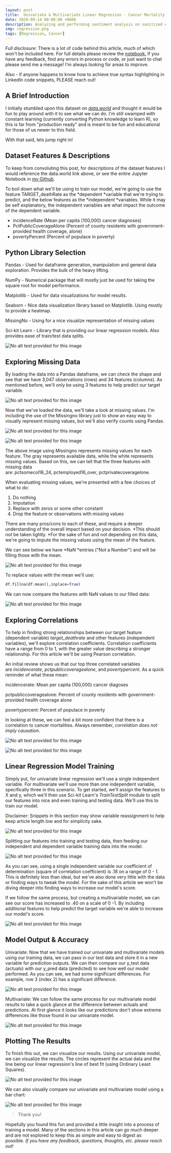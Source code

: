 ```yaml
---
layout: post
title:  Univariate & Multivariate Linear Regression - Cancer Mortality Rates
date: 2020-09-14 00:00:00 +0600
description: Analyzing and performing sentiment analysis on sanitized emails using Microsoft Azure and Python.
img: regression.png
tags: [Regression, Cancer] 
---
```


*Full disclosure:* There is a lot of code behind this article, much of which won't be included here. For full details please review the [notebook.](https://github.com/bcprescott/datascience/blob/master/assorted/CancerBlog.ipynb) If you have any feedback, find any errors in process or code, or just want to chat please send me a message! I'm always looking for areas to improve.

Also - if anyone happens to know how to achieve true syntax highlighting in LinkedIn code snippets, PLEASE reach out!

A Brief Introduction
--------------------

I initially stumbled upon this dataset on [*data.world*](https://data.world/nrippner/ols-regression-challenge/workspace/file?filename=cancer_reg.csv)  and thought it would be fun to play around with it to see what we can do. I'm still swamped with constant learning (currently converting Python knowledge to learn R), so this is far from "production ready" and is meant to be fun and educational for those of us newer to this field.

With that said, lets jump right in!

Dataset Features & Descriptions
-------------------------------

To keep from convoluting this post, for descriptions of the dataset features I would reference the data.world link above, or see the entire Jupyter Notebook in [my Github](https://github.com/bcprescott/datascience/blob/master/assorted/CancerBlog.ipynb).

To boil down what we'll be using to train our model, we're going to use the feature TARGET_deathRate as the *dependent *variable that we're trying to predict, and the below features as the *independent *variables. While it may be self explanatory, the independent variables are what impact the outcome of the dependent variable.

-   incidenceRate (Mean per capita (100,000) cancer diagnoses)
-   PctPublicCoverageAlone (Percent of county residents with government-provided health coverage, alone)
-   povertyPercent (Percent of populace in poverty)

Python Library Selection
------------------------

Pandas - Used for dataframe generation, manipulation and general data exploration. Provides the bulk of the heavy lifting.

NumPy - Numerical package that will mostly just be used for taking the square root for model performance. 

Matplotlib - Used for data visualizations for model results.

Seaborn - Nice data visualization library based on Matplotlib. Using mostly to provide a heatmap.

MissingNo - Using for a nice visualize representation of missing values

Sci-kit Learn - Library that is providing our linear regression models. Also provides ease of train/test data splits.

![No alt text provided for this image](https://media-exp1.licdn.com/dms/image/C4E12AQGdyKIjCVXHPw/article-inline_image-shrink_1000_1488/0/1599856524923?e=1622073600&v=beta&t=8oLoc3QZ7C_jjg2wwNYYDdVgsADcmwXwU6R4b2TE9zA)

Exploring Missing Data
----------------------

By loading the data into a Pandas dataframe, we can check the shape and see that we have 3,047 observations (rows) and 34 features (columns). As mentioned before, we'll only be using 3 features to help predict our target variable.

![No alt text provided for this image](https://media-exp1.licdn.com/dms/image/C4E12AQFlxyWOKoFKWg/article-inline_image-shrink_1500_2232/0/1599857595105?e=1622073600&v=beta&t=QRey_GDnSEJK0QDLUBJW1XE8HHa4PJQEFDCoc7iQRPQ)

Now that we've loaded the data, we'll take a look at missing values. I'm including the use of the Missingno library just to show an easy way to visually represent missing values, but we'll also verify counts using Pandas.

![No alt text provided for this image](https://media-exp1.licdn.com/dms/image/C4E12AQEMFt2NtPjf_Q/article-inline_image-shrink_1500_2232/0/1599857688657?e=1622073600&v=beta&t=IW8l7bHtnYj0OlPEmWTHppI9LH-MFpOgCkDlRemjgnQ)

![No alt text provided for this image](https://media-exp1.licdn.com/dms/image/C4E12AQGbj7pA5eFxew/article-inline_image-shrink_1000_1488/0/1600095912331?e=1622073600&v=beta&t=M4SfPDXtEGZGrqMuHAmmf3oiId-_p1hXkLwQ9aojuTU)

The above image using Missingno represents missing values for each feature. The gray represents available data, while the white represents missing values. Based on this, we can tell that the three features with missing data are: pctsomecol18_24, pctemployed16_over, pctprivatecoveragelone.

When evaluating missing values, we're presented with a few choices of what to do:

1.  Do nothing
2.  Imputation
3.  Replace with zeros or some other constant
4.  Drop the feature or observations with missing values

There are many pros/cons to each of these, and require a deeper understanding of the overall impact based on your decision. *This should not be taken lightly. *For the sake of fun and not depending on this data, we're going to impute the missing values using the mean of the feature.

We can see below we have *NaN *entries ("Not a Number") and will be filling those with the mean.

![No alt text provided for this image](https://media-exp1.licdn.com/dms/image/C4E12AQHIzZIVQhNGLQ/article-inline_image-shrink_1000_1488/0/1599858354320?e=1622073600&v=beta&t=U0MS8yzVyxJC1fk931S2LtdxYfRlmyHtoLvnns3rjUg)

To replace values with the mean we'll use:

```python
df.fillna(df.mean(),inplace=True)
```

We can now compare the features with NaN values to our filled data:

![No alt text provided for this image](https://media-exp1.licdn.com/dms/image/C4E12AQFhCy29L4sFGg/article-inline_image-shrink_1500_2232/0/1600096389926?e=1622073600&v=beta&t=HuxWt-hNLXXlkn4jgokoXMKBuOuvB9mVGDBjp9vjHBk)

Exploring Correlations
----------------------

To help in finding strong relationships between our target feature (dependent variable) *target_deathrate* and other features (independent variables), we'll explore correlation coefficients. Correlation coefficients have a range from 0 to 1, with the greater value describing a stronger relationship. For this article we'll be using Pearson correlation.

An initial review shows us that our top three correlated variables are *incidencerate*, *pctpubliccoveragealone*, and *povertypercent*. As a quick reminder of what these mean:

incidencerate: Mean per capita (100,000) cancer diagoses

pctpubliccoveragealone: Percent of county residents with government-provided health coverage alone

povertypercent: Percent of populace in poverty

In looking at these, we can feel a bit more confident that there is a correlation to cancer mortalities. Always remember, *correlation does not imply causation*.

![No alt text provided for this image](https://media-exp1.licdn.com/dms/image/C4E12AQFu22iifuyvoA/article-inline_image-shrink_1000_1488/0/1599858910802?e=1622073600&v=beta&t=Eopqsuy4kQP2-8QQHh1c3gz0lWtbGaP_Odxkb1nlfkw)

![No alt text provided for this image](https://media-exp1.licdn.com/dms/image/C4E12AQHBlhCU_tp0dg/article-inline_image-shrink_1500_2232/0/1599858742938?e=1622073600&v=beta&t=yLXiZLrB44cC2pNDR4VoCdtWqXA-eFGy2MVhkz4HBcY)

Linear Regression Model Training
--------------------------------

Simply put, for univariate linear regression we'll use a single independent variable. For multivariate we'll use more than one independent variable, specifically three in this scenario. To get started, we'll assign the features to X and y, which we'll then use Sci-kit Learn's *TrainTestSplit* module to split our features into nice and even training and testing data. We'll use this to train our model.

Disclaimer: Snippets in this section may show variable reassignment to help keep article length low and for simplicity sake.

![No alt text provided for this image](https://media-exp1.licdn.com/dms/image/C4E12AQEOCUvktMY-SA/article-inline_image-shrink_1000_1488/0/1599859220487?e=1622073600&v=beta&t=NsfD6fL-Gp3h_5f0tqd6j7mukWiQVB6bTCZgAw2H6jk)

Splitting our features into training and testing data, then feeding our independent and dependent variable training data into the model.

![No alt text provided for this image](https://media-exp1.licdn.com/dms/image/C4E12AQFGAsWDAKRxEA/article-inline_image-shrink_1000_1488/0/1599859381473?e=1622073600&v=beta&t=VX43zd9ygfY0Xp392t8nbCprTdXqTXQSsw6LFLNmQfM)

As you can see, using a single independent variable our coefficient of determination (square of correlation coefficient) is .18 on a range of 0 - 1. This is definitely less than ideal, but we've also done very little with the data or finding ways to tweak the model. For the sake of this article we won't be diving deeper into finding ways to increase our model's score.

If we follow the same process, but creating a multivariable model, we can see our score has increased to .40 on a scale of 0 -1. By including additional features to help predict the target variable we're able to increase our model's score.

![No alt text provided for this image](https://media-exp1.licdn.com/dms/image/C4E12AQFpQNv5bKmubQ/article-inline_image-shrink_1000_1488/0/1600097483454?e=1622073600&v=beta&t=vYzDyyWXP5C4BTu5Tw62gt0Jp3l5I2nHsflAcX5WLoU)

Model Output & Accuracy
-----------------------

Univariate: Now that we have trained our univariate and multivariate models using our training data, we can pass in our test data and store it in a new variable for prediction outputs. We can then compare our y_test data (actuals) with our y_pred data (predicted) to see how well our model performed. As you can see, we had some significant differences. For example, row 3 (index 2) has a significant difference.

![No alt text provided for this image](https://media-exp1.licdn.com/dms/image/C4E12AQE3CCcG_r6_PQ/article-inline_image-shrink_1000_1488/0/1600097834902?e=1622073600&v=beta&t=DE-19nFT0_8BA1NCuK8eXwjez95kANgSFztbxdZ-HAg)

Multivariate: We can follow the same process for our multivariate model results to take a quick glance at the difference between actuals and predictions. At first glance it looks like our predictions don't show extreme differences like those found in our univariate model.

![No alt text provided for this image](https://media-exp1.licdn.com/dms/image/C4E12AQHiW0Vs_HQRcQ/article-inline_image-shrink_1500_2232/0/1600098194349?e=1622073600&v=beta&t=Y7Kv5PpzE8-b0XzyQweW3tTn5DI2gj1AvC9_b7bon1I)

Plotting The Results
--------------------

To finish this out, we can visualize our results. Using our univariate model, we can visualize the results. The circles represent the actual data and the line being our linear regression's line of best fit (using Ordinary Least Squares).

![No alt text provided for this image](https://media-exp1.licdn.com/dms/image/C4E12AQHAiIXQ3h9zqg/article-inline_image-shrink_1500_2232/0/1600098391510?e=1622073600&v=beta&t=9bSdgu5s-rbSKLB5r2DMu5eYomA7dDKqk5ZJ_RpO_JE)

We can also visually compare our univariate and multivariate model using a bar chart:

![No alt text provided for this image](https://media-exp1.licdn.com/dms/image/C4E12AQFswVT6w9iA2w/article-inline_image-shrink_1000_1488/0/1600098472065?e=1622073600&v=beta&t=tYXp-8qJpj8C3afjq3quATGVNWLqFHW7_KIXzUGqZ4M)

> Thank you!

Hopefully you found this fun and provided a little insight into a process of training a model. Many of the sections in this article can go much deeper and are not explored to keep this as simple and easy to digest as possible. *If you have any feedback, questions, thoughts, etc. please reach out!*